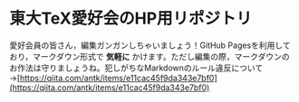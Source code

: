 # 東大TeX愛好会のHP用リポジトリ



愛好会員の皆さん，編集ガンガンしちゃいましょう！GitHub Pagesを利用しており，マークダウン形式で **気軽に** かけます。ただし編集の際，マークダウンのお作法は守りましょうね。犯しがちなMarkdownのルール違反について→[https://qiita.com/antk/items/e11cac45f9da343e7bf0](https://qiita.com/antk/items/e11cac45f9da343e7bf0)

